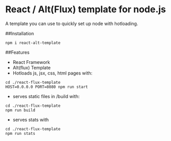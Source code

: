 # React / Alt(Flux) template for node.js

A template you can use to quickly set up node with hotloading.

##Installation
```
npm i react-alt-template
```

##Features
* React Framework
* Alt(flux) Template
* Hotloads js, jsx, css, html pages with:
```
cd ./react-flux-template
HOST=0.0.0.0 PORT=8080 npm run start
```
* serves static files in /build with:
```
cd ./react-flux-template
npm run build
```
* serves stats with
```
cd ./react-flux-template
npm run stats
```